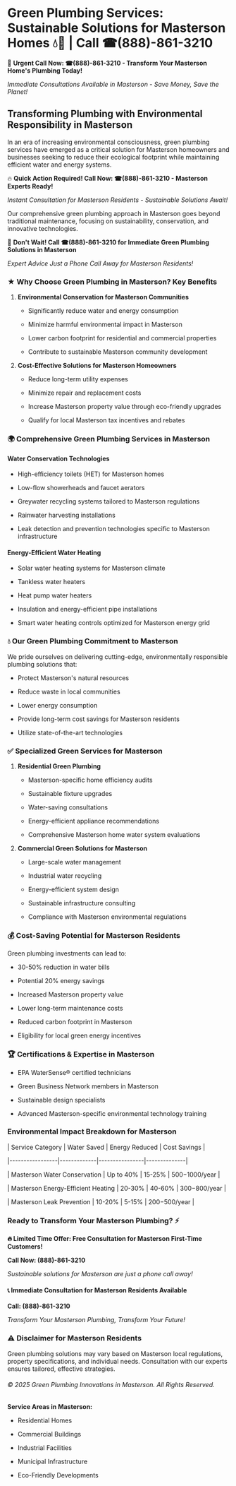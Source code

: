 # Green Plumbing Services: Sustainable Solutions for Masterson Homes 💧🌿 | Call ☎(888)-861-3210

🚨 **Urgent Call Now: ☎(888)-861-3210 - Transform Your Masterson Home's Plumbing Today!**
*Immediate Consultations Available in Masterson - Save Money, Save the Planet!*

## Transforming Plumbing with Environmental Responsibility in Masterson

In an era of increasing environmental consciousness, green plumbing services have emerged as a critical solution for Masterson homeowners and businesses seeking to reduce their ecological footprint while maintaining efficient water and energy systems. 

🔥 **Quick Action Required! Call Now: ☎(888)-861-3210 - Masterson Experts Ready!**
*Instant Consultation for Masterson Residents - Sustainable Solutions Await!*

Our comprehensive green plumbing approach in Masterson goes beyond traditional maintenance, focusing on sustainability, conservation, and innovative technologies.

🚨 **Don't Wait! Call ☎(888)-861-3210 for Immediate Green Plumbing Solutions in Masterson**
*Expert Advice Just a Phone Call Away for Masterson Residents!*

### ★ Why Choose Green Plumbing in Masterson? Key Benefits

1. **Environmental Conservation for Masterson Communities** 
   - Significantly reduce water and energy consumption
   - Minimize harmful environmental impact in Masterson
   - Lower carbon footprint for residential and commercial properties
   - Contribute to sustainable Masterson community development

2. **Cost-Effective Solutions for Masterson Homeowners** 
   - Reduce long-term utility expenses
   - Minimize repair and replacement costs
   - Increase Masterson property value through eco-friendly upgrades
   - Qualify for local Masterson tax incentives and rebates

### 🌍 Comprehensive Green Plumbing Services in Masterson

#### Water Conservation Technologies
- High-efficiency toilets (HET) for Masterson homes
- Low-flow showerheads and faucet aerators
- Greywater recycling systems tailored to Masterson regulations
- Rainwater harvesting installations
- Leak detection and prevention technologies specific to Masterson infrastructure

#### Energy-Efficient Water Heating
- Solar water heating systems for Masterson climate
- Tankless water heaters
- Heat pump water heaters
- Insulation and energy-efficient pipe installations
- Smart water heating controls optimized for Masterson energy grid

### 💧 Our Green Plumbing Commitment to Masterson

We pride ourselves on delivering cutting-edge, environmentally responsible plumbing solutions that:
- Protect Masterson's natural resources
- Reduce waste in local communities
- Lower energy consumption
- Provide long-term cost savings for Masterson residents
- Utilize state-of-the-art technologies

### ✅ Specialized Green Services for Masterson

1. **Residential Green Plumbing**
   - Masterson-specific home efficiency audits
   - Sustainable fixture upgrades
   - Water-saving consultations
   - Energy-efficient appliance recommendations
   - Comprehensive Masterson home water system evaluations

2. **Commercial Green Solutions for Masterson**
   - Large-scale water management
   - Industrial water recycling
   - Energy-efficient system design
   - Sustainable infrastructure consulting
   - Compliance with Masterson environmental regulations

### 💰 Cost-Saving Potential for Masterson Residents

Green plumbing investments can lead to:
- 30-50% reduction in water bills
- Potential 20% energy savings
- Increased Masterson property value
- Lower long-term maintenance costs
- Reduced carbon footprint in Masterson
- Eligibility for local green energy incentives

### 🏆 Certifications & Expertise in Masterson

- EPA WaterSense® certified technicians
- Green Business Network members in Masterson
- Sustainable design specialists
- Advanced Masterson-specific environmental technology training

### Environmental Impact Breakdown for Masterson

| Service Category | Water Saved | Energy Reduced | Cost Savings |
|-----------------|-------------|----------------|--------------|
| Masterson Water Conservation | Up to 40% | 15-25% | $500-$1000/year |
| Masterson Energy-Efficient Heating | 20-30% | 40-60% | $300-$800/year |
| Masterson Leak Prevention | 10-20% | 5-15% | $200-$500/year |

### Ready to Transform Your Masterson Plumbing? ⚡

**🔥 Limited Time Offer: Free Consultation for Masterson First-Time Customers!**

**Call Now: (888)-861-3210**
*Sustainable solutions for Masterson are just a phone call away!*

#### 📞 Immediate Consultation for Masterson Residents Available

**Call: (888)-861-3210**
*Transform Your Masterson Plumbing, Transform Your Future!*

### ⚠️ Disclaimer for Masterson Residents

Green plumbing solutions may vary based on Masterson local regulations, property specifications, and individual needs. Consultation with our experts ensures tailored, effective strategies.

###### © 2025 Green Plumbing Innovations in Masterson. All Rights Reserved.

**Service Areas in Masterson:** 
- Residential Homes
- Commercial Buildings
- Industrial Facilities
- Municipal Infrastructure
- Eco-Friendly Developments